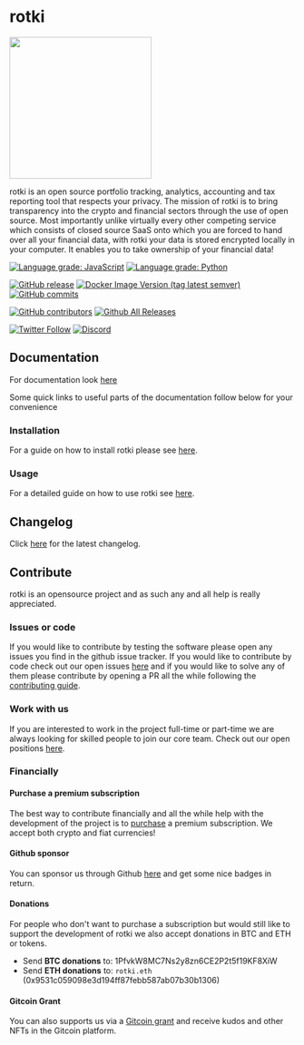 # rotki

<img src="https://raw.githubusercontent.com/rotkehlchenio/rotkehlchen/develop/frontend/app/src/assets/images/rotkehlchen_no_text.png" width="250">

rotki is an open source portfolio tracking, analytics, accounting and tax reporting tool that respects your privacy.  The mission of rotki is to bring transparency into the crypto and financial sectors through the use of open source. Most importantly unlike virtually every other competing service which consists of closed source SaaS onto which you are forced to hand over all your financial data, with rotki your data is stored encrypted locally in your computer. It enables you to take ownership of your financial data!

[![Language grade: JavaScript](https://img.shields.io/lgtm/grade/javascript/g/rotki/rotki.svg?logo=lgtm&logoWidth=18)](https://lgtm.com/projects/g/rotki/rotki/context:javascript)
[![Language grade: Python](https://img.shields.io/lgtm/grade/python/g/rotki/rotki.svg?logo=lgtm&logoWidth=18)](https://lgtm.com/projects/g/rotki/rotki/context:python)

[![GitHub release](https://img.shields.io/github/release/rotki/rotki.svg)](https://GitHub.com/rotki/rotki/releases/)
[![Docker Image Version (tag latest semver)](https://img.shields.io/docker/v/rotki/rotki/latest?label=Docker)](https://hub.docker.com/layers/rotki/rotki/dev/images/sha256-acbd52985ccea0fb42820a655d994312d322a0895ee5777733582b017a89f3b0?context=explore)
[![GitHub commits](https://img.shields.io/github/commits-since/rotki/rotki/latest.svg)](https://GitHub.com/rotki/rotki/commit/)

[![GitHub contributors](https://img.shields.io/github/contributors/rotki/rotki.svg?style=flat)](https://github.com/rotki/rotki/graphs/contributors)
[![Github All Releases](https://img.shields.io/github/downloads/rotki/rotki/total.svg)](https://GitHub.com/rotki/rotki/releases/)

[![Twitter Follow](https://img.shields.io/twitter/follow/rotkiapp.svg?style=social)](https://twitter.com/rotkiapp)
[![Discord](https://img.shields.io/discord/657906918408585217.svg?label=&logo=discord&logoColor=ffffff&color=7389D8&labelColor=6A7EC2)](https://discord.gg/aGCxHG7)


## Documentation

For documentation look [here](https://rotki.readthedocs.io/en/latest/)

Some quick links to useful parts of the documentation follow below for your convenience

### Installation

For a guide on how to install rotki please see [here](https://rotki.readthedocs.io/en/latest/installation_guide.html#introduction).


### Usage

For a detailed guide on how to use rotki see [here](https://rotki.readthedocs.io/en/latest/usage_guide.html).

## Changelog

Click [here](https://rotki.readthedocs.io/en/latest/changelog.html) for the latest changelog.


## Contribute

rotki is an opensource project and as such any and all help is really appreciated.

### Issues or code

If you would like to contribute by testing the software please open any issues you find in the github issue tracker. If you would like to contribute by code check out our open issues [here](https://github.com/rotki/rotki/issues) and if you would like to solve any of them please contribute by opening a PR all the while following the [contributing guide](https://rotki.readthedocs.io/en/latest/contribute.html).

### Work with us

If you are interested to work in the project full-time or part-time we are always looking for skilled people to join our core team. Check out our open positions [here](https://rotki.com/jobs/).

### Financially


#### Purchase a premium subscription

The best way to contribute financially and all the while help with the development of the project is to [purchase](https://rotki.com/products/) a premium subscription. We accept both crypto and fiat currencies!

#### Github sponsor

You can sponsor us through Github [here](https://github.com/sponsors/rotki/) and get some nice badges in return.

#### Donations

For people who don't want to purchase a subscription but would still like to support the development of rotki we also accept donations in BTC and ETH or tokens.

 - Send **BTC donations** to: 1PfvkW8MC7Ns2y8zn6CE2P2t5f19KF8XiW
 - Send **ETH donations** to: `rotki.eth` (0x9531c059098e3d194ff87febb587ab07b30b1306)

#### Gitcoin Grant

You can also supports us via a [Gitcoin grant](https://gitcoin.co/grants/149/rotki) and receive kudos and other NFTs in the Gitcoin platform.
